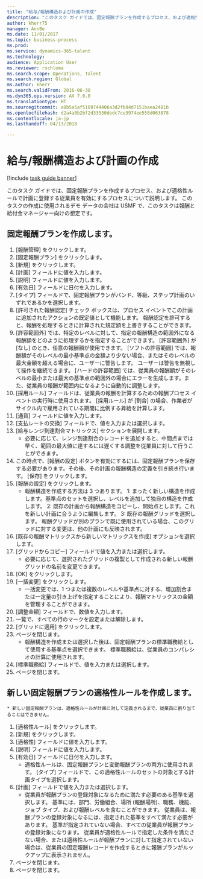 ```yaml
--- 
title: "給与/報酬構造および計画の作成"
description: "このタスク ガイドでは、固定報酬プランを作成するプロセス、および適格性ルールで計画に登録する従業員を有効にするプロセスについて説明します。"
author: kherr75
manager: AnnBe
ms.date: 11/01/2017
ms.topic: business-process
ms.prod: 
ms.service: dynamics-365-talent
ms.technology: 
audience: Application User
ms.reviewer: rschloma
ms.search.scope: Operations, Talent
ms.search.region: Global
ms.author: kherr
ms.search.validFrom: 2016-06-30
ms.dyn365.ops.version: AX 7.0.0
ms.translationtype: HT
ms.sourcegitcommit: a8b5a5af5108744406a3d2fb84d7151baea2481b
ms.openlocfilehash: d2a4a0b2bf2d33530dedc7ce3974ee558d063878
ms.contentlocale: ja-jp
ms.lasthandoff: 04/13/2018

---
```

# <a name="develop-salarycompensation-structure-and-plans"></a>給与/報酬構造および計画の作成

[!include [task guide banner](../../includes/task-guide-banner.md)]

このタスク ガイドでは、固定報酬プランを作成するプロセス、および適格性ルールで計画に登録する従業員を有効にするプロセスについて説明します。 このタスクの作成に使用されるデモ データの会社は USMF で、このタスクは報酬と給付金マネージャー向けの想定です。


## <a name="create-fixed-compensation-plan"></a>固定報酬プランを作成します。
1. [報酬管理] をクリックします。
2. [固定報酬プラン] をクリックします。
3. [新規] をクリックします。
4. [計画] フィールドに値を入力します。
5. [説明] フィールドに値を入力します。
6. [有効日] フィールドに日付を入力します。
7. [タイプ] フィールドで、固定報酬プランがバンド、等級、ステップ計画のいずれであるかを選択します。
8. [許可された報酬認定] チェック ボックスは、プロセス イベントでこの計画に追加されたアクションの既定値として機能します。  報酬認定を許可すると、報酬を処理するときに計算された規定額を上書きすることができます。
9. [許容範囲外] では、特定のレベルに対して、指定の報酬構造の範囲外になる報酬額をどのように処理するかを指定することができます。  [許容範囲外] が [なし] のとき、任意の報酬額が使用できます。  [ソフトの許容範囲] では、報酬額がそのレベルの最小基準点の金額より少ない場合、またはそのレベルの最大金額を超える場合に、ユーザーに警告します。 ユーザーは警告を無視して操作を継続できます。  [ハードの許容範囲] では、従業員の報酬額がそのレベルの最小または最大の基準点の範囲外の場合にエラーを生成します。また、従業員の報酬が範囲内になるように自動的に調整します。
10. [採用ルール] フィールドは、従業員の報酬を計算するための報酬プロセス イベントの実行時に使用されます。  [採用ルール] が [割合] の場合、作業者がサイクル内で雇用されている期間に比例する昇給を計算します。
11. [通貨] フィールドに値を入力します。
12. [支払レートの交換] フィールドで、値を入力または選択します。
13. [給与レンジ到達割合マトリックス] セクションを展開します。
    * 必要に応じて、レンジ到達割合のレコードを追加すると、中間点までは早く、範囲の最大値に達するには遅くする調整を従業員に対して行うことができます。  
14. この時点で、[報酬の設定] ボタンを有効にするには、固定報酬プランを保存する必要があります。その後、その計画の報酬構造の定義を引き続き行います。  [保存] をクリックします。
15. [報酬の設定] をクリックします。
    * 報酬構造を作成する方法は 3 つあります。 1: まったく新しい構造を作成します。基準点のセットを選択し、レベルを追加して独自の構造を作成します。 2: 既存の計画から報酬構造をコピーし、開始点とします。これを新しい計画に合うように編集します。 3: 既存の報酬グリッドを選択します。 報酬グリッドが別のプランで既に使用されている場合、このグリッドに対する変更は、他の計画にも反映されます。  
16. [既存の報酬マトリックスから新しいマトリックスを作成] オプションを選択します。
17. [グリッドからコピー] フィールドで値を入力または選択します。
    * 必要に応じて、選択されたグリッドの複製として作成される新しい報酬グリッドの名前を変更できます。  
18. [OK] をクリックします。
19. [一括変更] をクリックします。
    * 一括変更では、1 つまたは複数のレベルや基準点に対する、増加割合または一定量の引き上げを指定することにより、報酬マトリックスの金額を管理することができます。  
20. [調整金額] フィールドで、数値を入力します。
21. 一覧で、すべての行のマークを設定または解除します。
22. [グリッドに適用] をクリックします。
23. ページを閉じます。
    * 報酬構造を作成または選択した後は、固定報酬プランの標準職務給として使用する基準点を選択できます。  標準職務給は、従業員のコンパレシオの計算に使用されます。  
24. [標準職務給] フィールドで、値を入力または選択します。
25. ページを閉じます。

## <a name="create-an-eligibility-rule-for-the-new-fixed-compensation-plan"></a>新しい固定報酬プランの適格性ルールを作成します。
    * 新しい固定報酬プランは、適格性ルールが計画に対して定義されるまで、従業員に割り当てることはできません。  
1. [適格性ルール] をクリックします。
2. [新規] をクリックします。
3. [適格性] フィールドに値を入力します。
4. [説明] フィールドに値を入力します。
5. [有効日] フィールドに日付を入力します。
    * 適格性ルールは、固定報酬プランと変動報酬プランの両方に使用されます。  [タイプ] フィールドで、この適格性ルールのセットの対象とする計画タイプを選択します。  
6. [計画] フィールドで値を入力または選択します。
    * 従業員が報酬プランの登録対象になるために満たす必要のある基準を選択します。 基準には、部門、労働組合、場所 (報酬場所)、職務、機能、ジョブ タイプ、および報酬レベルを含むことができます。 従業員は、報酬プランの登録対象になるには、指定された基準をすべて満たす必要があります。 基準が指定されていない場合、すべての従業員が報酬プランの登録対象になります。 従業員が適格性ルールで指定した条件を満たさない場合、または適格性ルールが報酬プランに対して指定されていない場合は、従業員の固定報酬レコードを作成するときに報酬プランがルックアップに表示されません。  
7. ページを閉じます。
8. ページを閉じます。


